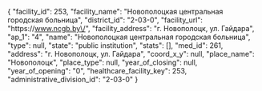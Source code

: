 {
    "facility_id": 253,
    "facility_name": "Новополоцкая центральная городская больница",
    "district_id": "2-03-0",
    "facility_url": "https:\/\/www.ncgb.by\/",
    "facility_address": "г. Новополоцк, ул. Гайдара",
    "ap_1": "4",
    "name": "Новополоцкая центральная городская больница",
    "type": null,
    "state": "public institution",
    "stats": [],
    "med_id": 261,
    "address": "г. Новополоцк, ул. Гайдара",
    "coord_x_y": null,
    "place_name": "Новополоцк",
    "place_type": null,
    "year_of_closing": null,
    "year_of_opening": "0",
    "healthcare_facility_key": 253,
    "administrative_division_id": "2-03-0"
}